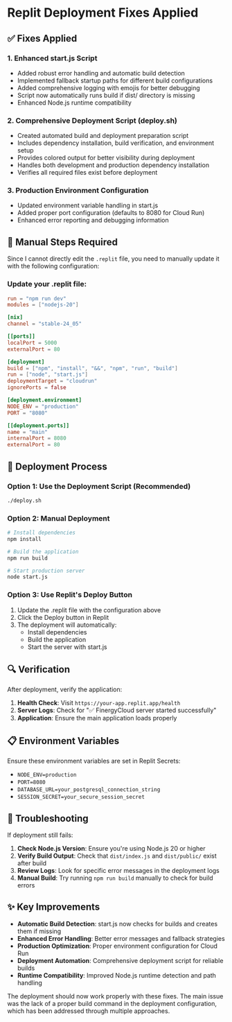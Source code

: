 # Replit Deployment Fixes Applied

## ✅ Fixes Applied

### 1. Enhanced start.js Script
- Added robust error handling and automatic build detection
- Implemented fallback startup paths for different build configurations
- Added comprehensive logging with emojis for better debugging
- Script now automatically runs build if dist/ directory is missing
- Enhanced Node.js runtime compatibility

### 2. Comprehensive Deployment Script (deploy.sh)
- Created automated build and deployment preparation script
- Includes dependency installation, build verification, and environment setup
- Provides colored output for better visibility during deployment
- Handles both development and production dependency installation
- Verifies all required files exist before deployment

### 3. Production Environment Configuration
- Updated environment variable handling in start.js
- Added proper port configuration (defaults to 8080 for Cloud Run)
- Enhanced error reporting and debugging information

## 🔧 Manual Steps Required

Since I cannot directly edit the `.replit` file, you need to manually update it with the following configuration:

### Update your .replit file:

```toml
run = "npm run dev"
modules = ["nodejs-20"]

[nix]
channel = "stable-24_05"

[[ports]]
localPort = 5000
externalPort = 80

[deployment]
build = ["npm", "install", "&&", "npm", "run", "build"]
run = ["node", "start.js"]
deploymentTarget = "cloudrun"
ignorePorts = false

[deployment.environment]
NODE_ENV = "production"
PORT = "8080"

[[deployment.ports]]
name = "main"
internalPort = 8080
externalPort = 80
```

## 🚀 Deployment Process

### Option 1: Use the Deployment Script (Recommended)
```bash
./deploy.sh
```

### Option 2: Manual Deployment
```bash
# Install dependencies
npm install

# Build the application
npm run build

# Start production server
node start.js
```

### Option 3: Use Replit's Deploy Button
1. Update the .replit file with the configuration above
2. Click the Deploy button in Replit
3. The deployment will automatically:
   - Install dependencies
   - Build the application
   - Start the server with start.js

## 🔍 Verification

After deployment, verify the application:

1. **Health Check**: Visit `https://your-app.replit.app/health`
2. **Server Logs**: Check for "✅ FinergyCloud server started successfully"
3. **Application**: Ensure the main application loads properly

## 📋 Environment Variables

Ensure these environment variables are set in Replit Secrets:

- `NODE_ENV=production`
- `PORT=8080`
- `DATABASE_URL=your_postgresql_connection_string`
- `SESSION_SECRET=your_secure_session_secret`

## 🐛 Troubleshooting

If deployment still fails:

1. **Check Node.js Version**: Ensure you're using Node.js 20 or higher
2. **Verify Build Output**: Check that `dist/index.js` and `dist/public/` exist after build
3. **Review Logs**: Look for specific error messages in the deployment logs
4. **Manual Build**: Try running `npm run build` manually to check for build errors

## ✨ Key Improvements

- **Automatic Build Detection**: start.js now checks for builds and creates them if missing
- **Enhanced Error Handling**: Better error messages and fallback strategies
- **Production Optimization**: Proper environment configuration for Cloud Run
- **Deployment Automation**: Comprehensive deployment script for reliable builds
- **Runtime Compatibility**: Improved Node.js runtime detection and path handling

The deployment should now work properly with these fixes. The main issue was the lack of a proper build command in the deployment configuration, which has been addressed through multiple approaches.